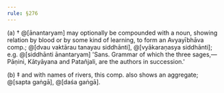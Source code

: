 ```yaml
---
rule: §276
---
```


(a) † @[ānantaryam] may optionally be compounded with a noun, showing relation by blood or by some kind of learning, to form an Avyayībhāva comp.; @[dvau vaktārau tanayau siddhānti], @[vyākaraṇasya siddhānti]; e.g. @[siddhānti ānantaryam] 'Sans. Grammar of which the three sages,—Pāṇini, Kātyāyana and Patañjali, are the authors in succession.'

(b) ‡ and with names of rivers, this comp. also shows an aggregate; @[sapta gaṅgā], @[daśa gaṅgā].